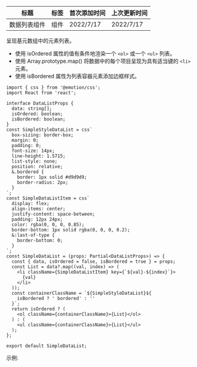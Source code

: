 | 标题         | 标签 | 首次添加时间 | 上次更新时间 |
| ------------ | ---- | ------------ | ------------ |
| 数据列表组件 | 组件 | 2022/7/17    | 2022/7/17    |

呈现基元数组中的元素列表。

- 使用 isOrdered 属性的值有条件地渲染一个 `<ol>` 或一个 `<ul>` 列表。
- 使用 Array.prototype.map() 将数据中的每个项目呈现为具有适当键的 `<li>` 元素。
- 使用 isBordered 属性为列表容器元素添加边框样式。

```tsx | pure
import { css } from '@emotion/css';
import React from 'react';

interface DataListProps {
  data: string[];
  isOrdered: boolean;
  isBordered: boolean;
}
const SimpleStyleDataList = css`
  box-sizing: border-box;
  margin: 0;
  padding: 0;
  font-size: 14px;
  line-height: 1.5715;
  list-style: none;
  position: relative;
  &.bordered {
    border: 1px solid #d9d9d9;
    border-radius: 2px;
  }
`;
const SimpleDataListItem = css`
  display: flex;
  align-items: center;
  justify-content: space-between;
  padding: 12px 24px;
  color: rgba(0, 0, 0, 0.85);
  border-bottom: 1px solid rgba(0, 0, 0, 0.2);
  &:last-of-type {
    border-bottom: 0;
  }
`;
const SimpleDataList = (props: Partial<DataListProps>) => {
  const { data, isOrdered = false, isBordered = true } = props;
  const List = data?.map((val, index) => (
    <li className={SimpleDataListItem} key={`${val}-${index}`}>
      {val}
    </li>
  ));
  const containerClassName = `${SimpleStyleDataList}${
    isBordered ? ' bordered' : ''
  }`;
  return isOrdered ? (
    <ol className={containerClassName}>{List}</ol>
  ) : (
    <ul className={containerClassName}>{List}</ul>
  );
};

export default SimpleDataList;
```

示例:

<code src="./Demo.zh-CN.tsx"></code>
